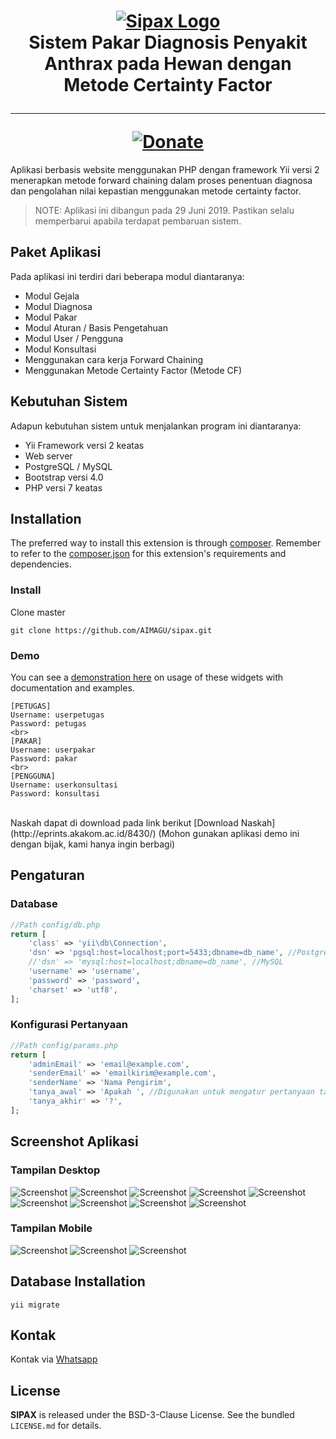 <h1 align="center">
    <a href="http://sipax.co" title="SIPAX" target="_blank">
        <img src="https://github.com/AIMAGU/sipax/blob/master/sipax-git.png" alt="Sipax Logo"/>
    </a>
    <br>
    Sistem Pakar Diagnosis Penyakit Anthrax pada Hewan dengan Metode Certainty Factor
    <hr>
    <a href="https://paypal.me/aimagu"
       title="Donate via Paypal" target="_blank">
        <img src="http://kartik-v.github.io/bootstrap-fileinput-samples/samples/donate.png" alt="Donate"/>
    </a>
</h1>

Aplikasi berbasis website menggunakan PHP dengan framework Yii versi 2 menerapkan metode forward chaining dalam proses penentuan diagnosa dan pengolahan nilai kepastian menggunakan metode certainty factor.

> NOTE: Aplikasi ini dibangun pada 29 Juni 2019. Pastikan selalu memperbarui apabila terdapat pembaruan sistem.

## Paket Aplikasi

Pada aplikasi ini terdiri dari beberapa modul diantaranya:

- Modul Gejala 
- Modul Diagnosa
- Modul Pakar
- Modul Aturan / Basis Pengetahuan
- Modul User / Pengguna 
- Modul Konsultasi
- Menggunakan cara kerja Forward Chaining
- Menggunakan Metode Certainty Factor (Metode CF)

## Kebutuhan Sistem

Adapun kebutuhan sistem untuk menjalankan program ini diantaranya:
- Yii Framework versi 2 keatas
- Web server
- PostgreSQL / MySQL
- Bootstrap versi 4.0
- PHP versi 7 keatas

## Installation

The preferred way to install this extension is through [composer](http://getcomposer.org/download/). Remember to refer to the [composer.json](https://github.com/kartik-v/yii2-widgets/blob/master/composer.json) for 
this extension's requirements and dependencies. 

### Install

Clone master

```
git clone https://github.com/AIMAGU/sipax.git
```

### Demo
You can see a [demonstration here](http://triwaluyo.16mb.com/web/) on usage of these widgets with documentation and examples.
<br>
```
[PETUGAS]
Username: userpetugas
Password: petugas
<br>
[PAKAR]
Username: userpakar
Password: pakar
<br>
[PENGGUNA]
Username: userkonsultasi
Password: konsultasi
```
<br>
Naskah dapat di download pada link berikut [Download Naskah](http://eprints.akakom.ac.id/8430/)
(Mohon gunakan aplikasi demo ini dengan bijak, kami hanya ingin berbagi)

## Pengaturan

### Database
```php
//Path config/db.php
return [
    'class' => 'yii\db\Connection',
	'dsn' => 'pgsql:host=localhost;port=5433;dbname=db_name', //PostgreSQL
	//'dsn' => 'mysql:host=localhost;dbname=db_name', //MySQL
	'username' => 'username',
	'password' => 'password',
	'charset' => 'utf8',
];
```

### Konfigurasi Pertanyaan
```php
//Path config/params.php
return [
    'adminEmail' => 'email@example.com',
    'senderEmail' => 'emailkirim@example.com',
    'senderName' => 'Nama Pengirim',
    'tanya_awal' => 'Apakah ', //Digunakan untuk mengatur pertanyaan tanya jawab saat konsultasi
    'tanya_akhir' => '?',
];
```
## Screenshot Aplikasi
### Tampilan Desktop
<img src="https://github.com/AIMAGU/sipax/blob/master/screenshot/1.jpg" alt="Screenshot"/>
<img src="https://github.com/AIMAGU/sipax/blob/master/screenshot/2.jpg" alt="Screenshot"/>
<img src="https://github.com/AIMAGU/sipax/blob/master/screenshot/3.jpg" alt="Screenshot"/>
<img src="https://github.com/AIMAGU/sipax/blob/master/screenshot/4.jpg" alt="Screenshot"/>
<img src="https://github.com/AIMAGU/sipax/blob/master/screenshot/5.jpg" alt="Screenshot"/>
<img src="https://github.com/AIMAGU/sipax/blob/master/screenshot/6.jpg" alt="Screenshot"/>
<img src="https://github.com/AIMAGU/sipax/blob/master/screenshot/7.jpg" alt="Screenshot"/>
<img src="https://github.com/AIMAGU/sipax/blob/master/screenshot/8.jpg" alt="Screenshot"/>
<img src="https://github.com/AIMAGU/sipax/blob/master/screenshot/9.jpg" alt="Screenshot"/>

### Tampilan Mobile
<img src="https://github.com/AIMAGU/sipax/blob/master/screenshot/mobile-1.jpeg" alt="Screenshot"/>
<img src="https://github.com/AIMAGU/sipax/blob/master/screenshot/mobile-2.jpeg" alt="Screenshot"/>
<img src="https://github.com/AIMAGU/sipax/blob/master/screenshot/mobile-3.jpeg" alt="Screenshot"/>

## Database Installation
```
yii migrate
```

## Kontak
Kontak via [Whatsapp](https://api.whatsapp.com/send?phone=6285742974933&text=Saya%20tertarik%20untuk%20membeli%20aplikasi%20SIPAX)

## License
**SIPAX** is released under the BSD-3-Clause License. See the bundled `LICENSE.md` for details.
